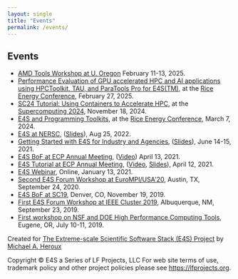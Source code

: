 ```yaml
---
layout: single
title: "Events"
permalink: /events/
---
```


## Events

-   [AMD Tools Workshop at U. Oregon](https://www.cs.uoregon.edu/AMD-event-2025/) February 11-13, 2025.
-   [Performance Evaluation of GPU accelerated HPC and AI applications using HPCToolkit, TAU, and ParaTools Pro for E4S(TM)](https://energyhpc2025.sched.com/event/1svoD/performance-evaluation-of-gpu-accelerated-hpc-and-ai-applications-using-hpctoolkit-tau-and-paratools-pro-for-e4stm), at the [Rice Energy Conference](https://www.energyhpc.rice.edu), February 27, 2025.
-   [SC24 Tutorial: Using Containers to Accelerate HPC](https://sc24.conference-program.com/presentation/?id=tut110&sess=sess405), at the [Supercomputing 2024](https://sc24.supercomputing.org), November 18, 2024.
-   [E4S and Programming Toolkits](https://www.energyhpc.rice.edu/workshops-2024), at the [Rice Energy Conference](https://www.energyhpc.rice.edu), March 7, 2024.
-   [E4S at NERSC](https://oaciss.uoregon.edu/E4S-IAW21), ([Slides](https://www.nersc.gov/users/training/events/e4s-at-nersc-2022/)), Aug 25, 2022.
-   [Getting Started with E4S for Industry and Agencies](https://oaciss.uoregon.edu/E4S-IAW21), ([Slides](https://e4s.io/talks/E4S_IAW21.pdf)), June 14-15, 2021.
-   [E4S BoF at ECP Annual Meeting](https://www.ecpannualmeeting.com), ([Video](https://youtu.be/5UbIUxYKb6o)) April 13, 2021.
-   [E4S Tutorial at ECP Annual Meeting](https://www.ecpannualmeeting.com), ([Video](https://youtu.be/vGKgAXtSFu0), [Slides](https://e4s.io/talks/E4S_Tut_ECP_AM21.pdf)), April 12, 2021.
-   [E4S Webinar](https://www.exascaleproject.org/event/e4s-210113), Online, January 13, 2021.
-   [Second E4S Forum Workshop at EuroMPI/USA\'20](https://oaciss.uoregon.edu/E4S-Forum20), Austin, TX, September 24, 2020.
-   [E4S BoF at SC19](https://sc19.supercomputing.org/session/?sess=sess269), Denver, CO, November 19, 2019.
-   [First E4S Forum Workshop at IEEE Cluster 2019](https://oaciss.uoregon.edu/E4S-Forum19), Albuquerque, NM, September 23, 2019.
-   [First workshop on NSF and DOE High Performance Computing Tools](https://oaciss.uoregon.edu/NSFDOE19), Eugene, OR, July 10-11, 2019.

Created for [The Extreme-scale Scientific Software Stack (E4S) Project](https://e4s-project.github.io) by [Michael A. Heroux](https://maherou.github.io/)

Copyright © E4S a Series of LF Projects, LLC For web site terms of use, trademark policy and other project policies please see <https://lfprojects.org>.
